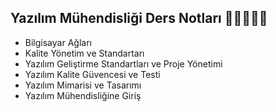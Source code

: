 ## Yazılım Mühendisliği Ders Notları 🧑‍💻👩🏼‍💻

- Bilgisayar Ağları
- Kalite Yönetim ve Standartarı
- Yazılım Geliştirme Standartları ve Proje Yönetimi
- Yazılım Kalite Güvencesi ve Testi
- Yazılım Mimarisi ve Tasarımı
- Yazılım Mühendisliğine Giriş
